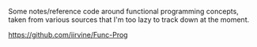 Some notes/reference code around functional programming concepts, taken from various sources that I'm too lazy to track down at the moment.



https://github.com/iirvine/Func-Prog